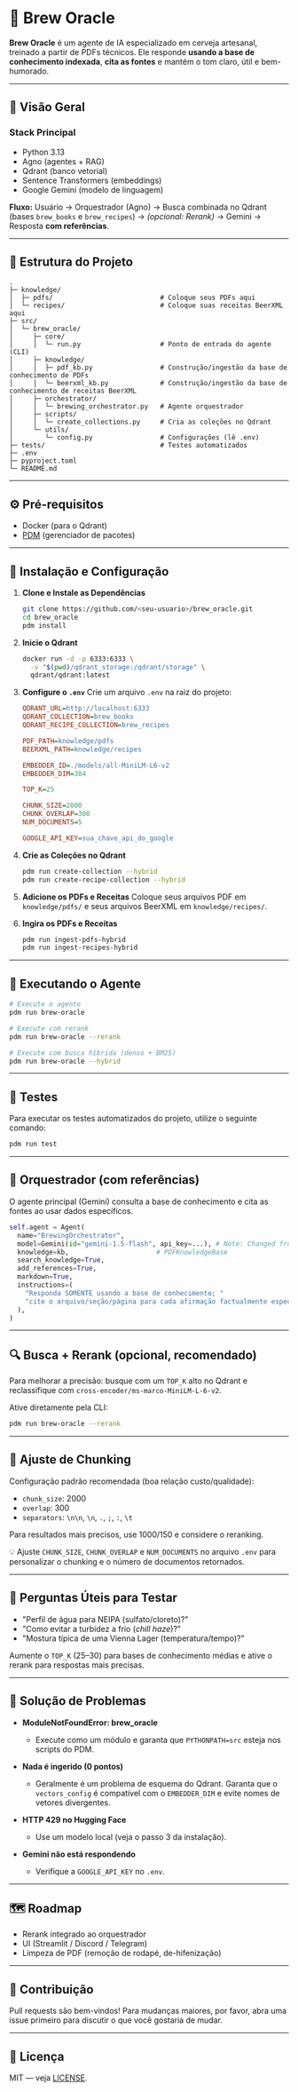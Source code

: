 # 🍺 Brew Oracle

**Brew Oracle** é um agente de IA especializado em cerveja artesanal, treinado a partir de PDFs técnicos.
Ele responde **usando a base de conhecimento indexada**, **cita as fontes** e mantém o tom claro, útil e bem-humorado.

---

## 🔎 Visão Geral

### Stack Principal

- Python 3.13
- Agno (agentes + RAG)
- Qdrant (banco vetorial)
- Sentence Transformers (embeddings)
- Google Gemini (modelo de linguagem)

**Fluxo:** Usuário → Orquestrador (Agno) → Busca combinada no Qdrant (bases `brew_books` e `brew_recipes`) → *(opcional: Rerank)* → Gemini → Resposta **com referências**.

---

## 📁 Estrutura do Projeto

```
.
├─ knowledge/
│  ├─ pdfs/                           # Coloque seus PDFs aqui
│  └─ recipes/                        # Coloque suas receitas BeerXML aqui
├─ src/
│  └─ brew_oracle/
│     ├─ core/
│     │  └─ run.py                    # Ponto de entrada do agente (CLI)
│     ├─ knowledge/
│     │  ├─ pdf_kb.py                 # Construção/ingestão da base de conhecimento de PDFs
│     │  └─ beerxml_kb.py             # Construção/ingestão da base de conhecimento de receitas BeerXML
│     ├─ orchestrator/
│     │  └─ brewing_orchestrator.py   # Agente orquestrador
│     ├─ scripts/
│     │  └─ create_collections.py     # Cria as coleções no Qdrant
│     └─ utils/
│        └─ config.py                 # Configurações (lê .env)
├─ tests/                             # Testes automatizados
├─ .env
├─ pyproject.toml
└─ README.md
```

---

## ⚙️ Pré-requisitos

- Docker (para o Qdrant)
- [PDM](https://pdm.fming.dev/) (gerenciador de pacotes)

---

## 🚀 Instalação e Configuração

1. **Clone e Instale as Dependências**
   
   ```bash
   git clone https://github.com/<seu-usuario>/brew_oracle.git
   cd brew_oracle
   pdm install
   ```

2. **Inicie o Qdrant**
   
   ```bash
   docker run -d -p 6333:6333 \
     -v "$(pwd)/qdrant_storage:/qdrant/storage" \
     qdrant/qdrant:latest
   ```

3. **Configure o `.env`**
    Crie um arquivo `.env` na raiz do projeto:
   
   ```ini
   QDRANT_URL=http://localhost:6333
   QDRANT_COLLECTION=brew_books
   QDRANT_RECIPE_COLLECTION=brew_recipes
   
   PDF_PATH=knowledge/pdfs
   BEERXML_PATH=knowledge/recipes
   
   EMBEDDER_ID=./models/all-MiniLM-L6-v2
   EMBEDDER_DIM=384
   
   TOP_K=25
   
   CHUNK_SIZE=2000
   CHUNK_OVERLAP=300
   NUM_DOCUMENTS=5
   
   GOOGLE_API_KEY=sua_chave_api_do_google
   ```

4. **Crie as Coleções no Qdrant**
   
   ```bash
   pdm run create-collection --hybrid
   pdm run create-recipe-collection --hybrid
   ```

5. **Adicione os PDFs e Receitas**
    Coloque seus arquivos PDF em `knowledge/pdfs/` e seus arquivos BeerXML em `knowledge/recipes/`.

6. **Ingira os PDFs e Receitas**
   
   ```bash
   pdm run ingest-pdfs-hybrid
   pdm run ingest-recipes-hybrid
   ```

---

## 🚀 Executando o Agente

```bash
# Execute o agente
pdm run brew-oracle

# Execute com rerank
pdm run brew-oracle --rerank

# Execute com busca híbrida (denso + BM25)
pdm run brew-oracle --hybrid
```

---

## 🧪 Testes

Para executar os testes automatizados do projeto, utilize o seguinte comando:

```bash
pdm run test
```

---

## 🧠 Orquestrador (com referências)

O agente principal (Gemini) consulta a base de conhecimento e cita as fontes ao usar dados específicos.

```python
self.agent = Agent(
  name="BrewingOrchestrator",
  model=Gemini(id="gemini-1.5-flash", api_key=...), # Note: Changed from gemini-2.0-flash to gemini-1.5-flash
  knowledge=kb,                      # PDFKnowledgeBase
  search_knowledge=True,
  add_references=True,
  markdown=True,
  instructions=(
    "Responda SOMENTE usando a base de conhecimento; "
    "cite o arquivo/seção/página para cada afirmação factualmente específica."
  ),
)
```

---

## 🔍 Busca + Rerank (opcional, recomendado)

Para melhorar a precisão: busque com um `TOP_K` alto no Qdrant e reclassifique com `cross-encoder/ms-marco-MiniLM-L-6-v2`.

Ative diretamente pela CLI:

```bash
pdm run brew-oracle --rerank
```

--- 

## 🔧 Ajuste de Chunking

Configuração padrão recomendada (boa relação custo/qualidade):

- `chunk_size`: 2000
- `overlap`: 300
- `separators`: `\n\n`, `\n`, `.`, `;`, `:`, `\t`

Para resultados mais precisos, use 1000/150 e considere o reranking.

💡 Ajuste `CHUNK_SIZE`, `CHUNK_OVERLAP` e `NUM_DOCUMENTS` no arquivo `.env` para personalizar o chunking e o número de documentos retornados.

--- 

## 🧪 Perguntas Úteis para Testar

- "Perfil de água para NEIPA (sulfato/cloreto)?"
- "Como evitar a turbidez a frio (*chill haze*)?"
- "Mostura típica de uma Vienna Lager (temperatura/tempo)?"

Aumente o `TOP_K` (25–30) para bases de conhecimento médias e ative o rerank para respostas mais precisas.

--- 

## 🧯 Solução de Problemas

- **ModuleNotFoundError: brew_oracle**
  
  - Execute como um módulo e garanta que `PYTHONPATH=src` esteja nos scripts do PDM.

- **Nada é ingerido (0 pontos)**
  
  - Geralmente é um problema de esquema do Qdrant. Garanta que o `vectors_config` é compatível com o `EMBEDDER_DIM` e evite nomes de vetores divergentes.

- **HTTP 429 no Hugging Face**
  
  - Use um modelo local (veja o passo 3 da instalação).

- **Gemini não está respondendo**
  
  - Verifique a `GOOGLE_API_KEY` no `.env`.

--- 

## 🗺️ Roadmap

- Rerank integrado ao orquestrador
- UI (Streamlit / Discord / Telegram)
- Limpeza de PDF (remoção de rodapé, de-hifenização)

--- 

## 🤝 Contribuição

Pull requests são bem-vindos! Para mudanças maiores, por favor, abra uma issue primeiro para discutir o que você gostaria de mudar.

--- 

## 📄 Licença

MIT — veja [LICENSE](LICENSE).